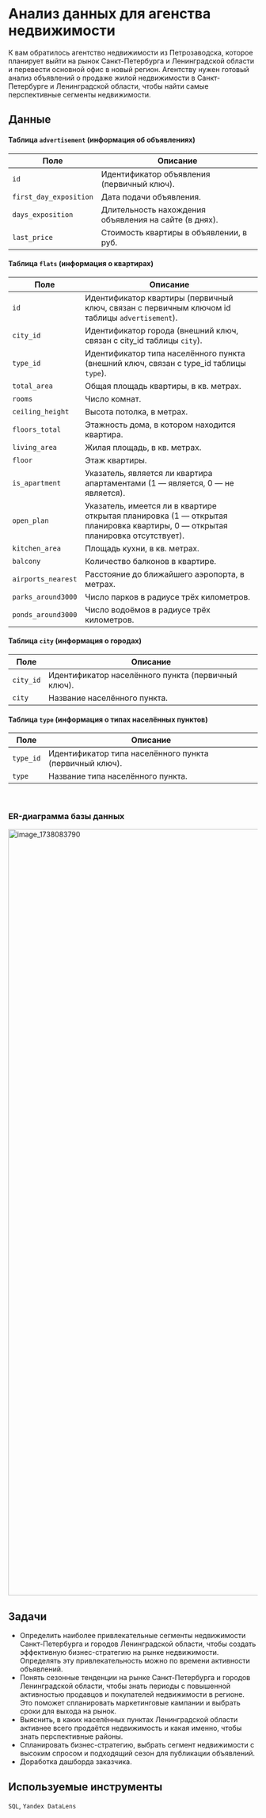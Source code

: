 # Анализ данных для агенства недвижимости

К вам обратилось агентство недвижимости из Петрозаводска, которое планирует выйти на рынок Санкт-Петербурга и Ленинградской области и перевести основной офис в новый регион. Агентству нужен готовый анализ объявлений о продаже жилой недвижимости в Санкт-Петербурге и Ленинградской области, чтобы найти самые перспективные сегменты недвижимости.


## Данные
#### Таблица `advertisement` (информация об объявлениях)

| Поле | Описание |
|------|----------|
| `id` | Идентификатор объявления (первичный ключ). |
| `first_day_exposition` | Дата подачи объявления. |
| `days_exposition` | Длительность нахождения объявления на сайте (в днях). |
| `last_price` | Стоимость квартиры в объявлении, в руб. |

#### Таблица `flats` (информация о квартирах)

| Поле | Описание |
|------|----------|
| `id` | Идентификатор квартиры (первичный ключ, связан с первичным ключом id таблицы `advertisement`). |
| `city_id` | Идентификатор города (внешний ключ, связан с city_id таблицы `city`). |
| `type_id` | Идентификатор типа населённого пункта (внешний ключ, связан с type_id таблицы `type`). |
| `total_area` | Общая площадь квартиры, в кв. метрах. |
| `rooms` | Число комнат. |
| `ceiling_height` | Высота потолка, в метрах. |
| `floors_total` | Этажность дома, в котором находится квартира. |
| `living_area` | Жилая площадь, в кв. метрах. |
| `floor` | Этаж квартиры. |
| `is_apartment` | Указатель, является ли квартира апартаментами (1 — является, 0 — не является). |
| `open_plan` | Указатель, имеется ли в квартире открытая планировка (1 — открытая планировка квартиры, 0 — открытая планировка отсутствует). |
| `kitchen_area` | Площадь кухни, в кв. метрах. |
| `balcony` | Количество балконов в квартире. |
| `airports_nearest` | Расстояние до ближайшего аэропорта, в метрах. |
| `parks_around3000` | Число парков в радиусе трёх километров. |
| `ponds_around3000` | Число водоёмов в радиусе трёх километров. |

#### Таблица `city` (информация о городах)

| Поле | Описание |
|------|----------|
| `city_id` | Идентификатор населённого пункта (первичный ключ). |
| `city` | Название населённого пункта. |

#### Таблица `type` (информация о типах населённых пунктов)

| Поле | Описание |
|------|----------|
| `type_id` | Идентификатор типа населённого пункта (первичный ключ). |
| `type` | Название типа населённого пункта. |

<br>

### ER-диаграмма базы данных
<img width="2880" height="1548" alt="image_1738083790" src="https://github.com/user-attachments/assets/33dac8f1-d543-43fb-b441-35f6b9263e1e" />



## Задачи
- Определить наиболее привлекательные сегменты недвижимости Санкт-Петербурга и городов Ленинградской области, чтобы создать эффективную бизнес-стратегию на рынке недвижимости. Определять эту привлекательность можно по времени активности объявлений.
- Понять сезонные тенденции на рынке Санкт-Петербурга и городов Ленинградской области, чтобы знать периоды с повышенной активностью продавцов и покупателей недвижимости в регионе. Это поможет спланировать маркетинговые кампании и выбрать сроки для выхода на рынок.
- Выяснить, в каких населённых пунктах Ленинградской области активнее всего продаётся недвижимость и какая именно, чтобы знать перспективные районы.
- Спланировать бизнес-стратегию, выбрать сегмент недвижимости с высоким спросом и подходящий сезон для публикации объявлений.  
- Доработка дашборда заказчика.

## Используемые инструменты
`SQL`, `Yandex DataLens`
